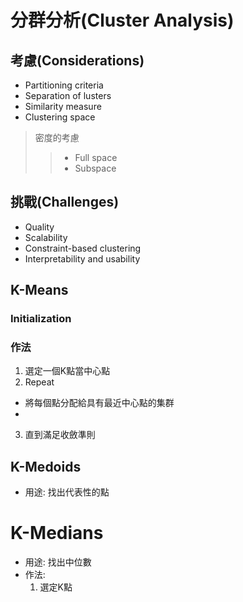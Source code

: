 # 分群分析(Cluster Analysis)

## 考慮(Considerations)

- Partitioning criteria
- Separation of lusters
- Similarity measure
- Clustering space
> 密度的考慮
>> - Full space
>> - Subspace

## 挑戰(Challenges)

- Quality
- Scalability
- Constraint-based clustering
- Interpretability and usability

## K-Means

### Initialization

### 作法

1. 選定一個K點當中心點
2. Repeat
  - 將每個點分配給具有最近中心點的集群
  - 
3. 直到滿足收斂準則

## K-Medoids
- 用途: 找出代表性的點

# K-Medians
- 用途: 找出中位數
- 作法:
  1. 選定K點
